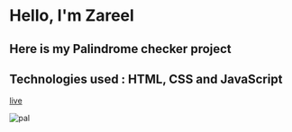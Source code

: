 # Hello, I'm Zareel

## Here is my Palindrome checker project

## Technologies used : HTML, CSS and JavaScript

[live](https://z-palindrome-checker.netlify.app/)



![pal](https://user-images.githubusercontent.com/110910838/214802734-5c304ef2-67aa-4b9f-8510-7f3f6e1a567a.png)
